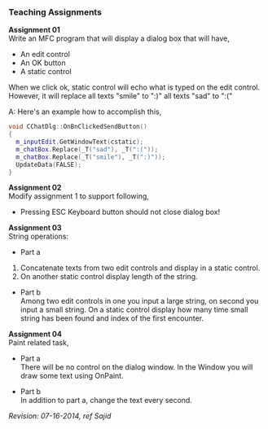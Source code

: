 ### Teaching Assignments

**Assignment 01**  
Write an MFC program that will display a dialog box that will have,
- An edit control
- An OK button
- A static control  
  
When we click ok, static control will echo what is typed on the edit control. However, it will replace all texts "smile" to ":)" all texts "sad" to ":("  

A: Here's an example how to accomplish this,
```cpp
void CChatDlg::OnBnClickedSendButton()
{
  m_inputEdit.GetWindowText(cstatic);
  m_chatBox.Replace(_T("sad"), _T(":("));
  m_chatBox.Replace(_T("smile"), _T(":)"));
  UpdateData(FALSE);
}
```

**Assignment 02**  
Modify assignment 1 to support following,  
- Pressing ESC Keyboard button should not close dialog box!

**Assignment 03**  
String operations:

- Part a  
1. Concatenate texts from two edit controls and display in a static control.  
2. On another static control display length of the string.  
  
  
- Part b  
Among two edit controls in one you input a large string, on second you input a small string. On a static control display how many time small string has been found and index of the first encounter.  

**Assignment 04**  
Paint related task,

- Part a  
There will be no control on the dialog window. In the Window you will draw some text using OnPaint.  

- Part b  
In addition to part a, change the text every second.


*Revision: 07-16-2014, ref Sajid*
